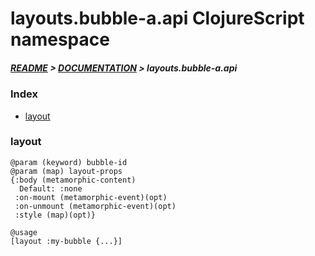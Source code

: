 
# layouts.bubble-a.api ClojureScript namespace

##### [README](../../../../README.md) > [DOCUMENTATION](../../../COVER.md) > layouts.bubble-a.api

### Index

- [layout](#layout)

### layout

```
@param (keyword) bubble-id
@param (map) layout-props
{:body (metamorphic-content)
  Default: :none
 :on-mount (metamorphic-event)(opt)
 :on-unmount (metamorphic-event)(opt)
 :style (map)(opt)}
```

```
@usage
[layout :my-bubble {...}]
```